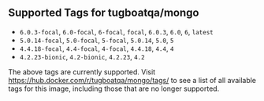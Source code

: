## Supported Tags for tugboatqa/mongo

* `6.0.3-focal`, `6.0-focal`, `6-focal`, `focal`, `6.0.3`, `6.0`, `6`, `latest`
* `5.0.14-focal`, `5.0-focal`, `5-focal`, `5.0.14`, `5.0`, `5`
* `4.4.18-focal`, `4.4-focal`, `4-focal`, `4.4.18`, `4.4`, `4`
* `4.2.23-bionic`, `4.2-bionic`, `4.2.23`, `4.2`

The above tags are currently supported. Visit https://hub.docker.com/r/tugboatqa/mongo/tags/ to see a list of all available tags for this image, including those that are no longer supported.
